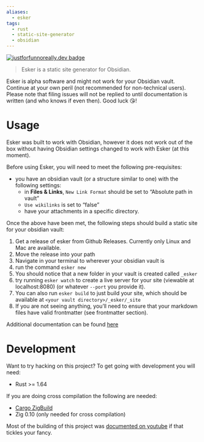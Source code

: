 ```yaml
---
aliases:
  - esker
tags:
  - rust
  - static-site-generator
  - obsidian
---
```

[![justforfunnoreally.dev badge](https://img.shields.io/badge/justforfunnoreally-dev-9ff)](https://justforfunnoreally.dev)

> Esker is a static site generator for Obsidian.

Esker is alpha software and might not work for your Obsidian vault. Continue at your own peril (not recommended for non-technical users). Please note that filing issues will not be replied to until documentation is written (and who knows if even then). Good luck 😘!

# Usage

Esker was built to work with Obsidian, however it does not work out of the box without having Obsidian settings changed to work with Esker (at this moment).

Before using Esker, you will need to meet the following pre-requisites:

- you have an obsidian vault (or a structure similar to one) with the following settings:
  - in **Files & Links**, `New Link Format` should be set to &ldquo;Absolute path in vault&rdquo;
  - `Use wikilinks` is set to &ldquo;false&rdquo;
  - have your attachments in a specific directory.

Once the above have been met, the following steps should build a static site for your obsidian vault:

1.  Get a release of esker from Github Releases. Currently only Linux and Mac are available.
2.  Move the release into your path
3.  Navigate in your terminal to wherever your obsidian vault is
4.  run the command `esker new`
5.  You should notice that a new folder in your vault is created called `_esker`
6.  try running `esker watch` to create a live server for your site (viewable at localhost:8080) (or whatever `--port` you provide it).
7.  You can also run `esker build` to just build your site, which should be available at `<your vault directory>/_esker/_site`
8.  If you are not seeing anything, you&rsquo;ll need to ensure that your markdown files have valid frontmatter (see frontmatter section).

Additional documentation can be found [here](./docs/docs.org)

# Development

Want to try hacking on this project? To get going with development you will need:

- Rust >= 1.64

If you are doing cross compilation the following are needed:

- [Cargo ZigBuild](https://github.com/rust-cross/cargo-zigbuild)
- Zig 0.10 (only needed for cross compilation)

Most of the building of this project was [documented on youtube](https://www.youtube.com/watch?v=7uUn4GWYRuY&list=PLP_KZ-cWc_-hd_aGIk7-4VHoTr926Qgro) if that tickles
your fancy.
